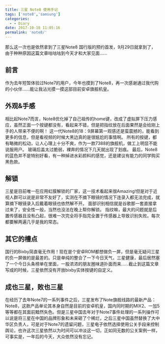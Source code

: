 ```yaml
---
title: 三星 Note8 使用手记
tags: ['note8','samsung']
categories:
  - - Diary
date: 2017-10-18 11:05:16
permalink: 'note8/'
---
```


那么这一次也是依然拿到了三星Note8 国行版的预约首发，9月29日就拿到了，由于种种原因这篇文章咕咕咕到今天才和大家见面......
<!-- more -->
## 前言

作为去年短暂体验过Note7的用户，今年也摸到了Note8，再一次感谢通过我代购的小伙伴......能让我沾光摸一摸这部目前安卓旗舰机皇。

## 外观&手感

相比起Note7而言，Note8优化掉了自己祖传的home键，改成了虚拟屏下压力感应，虽然正面一个按键都没有，看起来不错，但是把指纹放在后面果然是会给刚上手的人带来不便的啊！ 这一代Note8的18：9屏幕第一观感还是蛮震撼的，能看到更多的信息，但是看视频的时候大黑边真的是很尴尬的事情啊。 所有的按键，都有略微的松动，让人心理上十分不爽，作为一款7388的旗舰机，做工上明显不能说服用户。 玻璃后盖太过脆弱，裸奔的情况下几天就出现了划痕。 最后，Note8的蓝色并不是特别好看，有一种掉进水彩颜料的感觉，还是建议有能力的同学购买黑色款。

## 解锁

三星是目前唯一在应用虹膜解锁的厂家，这一技术看起来很Amazing!但是对于近视人群可以说是非常不友好了，实测在不摘下眼镜的情况下连录入都无法完成，就算摘下眼镜录入后戴着眼镜也依然解不开。 面部识别相信就是谷歌那一套直接拿过来了，安全性一般，当然也没法在晚上帮你解锁。 指纹嘛，最大的问题就是后置传感器且没有凸起，很难一次完全将手指完全置于传感器上导致识别失败。每次都要解两遍几乎是我的常态。

## 其它的槽点

国行的Bixby简直毫无作用！现在是个安卓ROM都想做负一屏，但是毫无疑问三星的负一屏做的是最差的。只是单纯的整合了一下今日天气，三星健康，最后居然塞了一个今日头条榜单在里面，一股浓浓的朋友圈味道扑面而来......截止到这篇文章写成的时候，三星依然没有开放bixby实体按键的自定义。

## 成也三星，败也三星

在经历了去年Note7的一系列事件之后，三星发布了Note旗舰线路的最新产品：Note8，这款产品单论其本身自然是目前的安卓机皇，国内同时期的MIX2、一加5等等都在其面前黯然失色。但是三星中国去年对于Note7事件处理的一系列操作可以说是将三星在中国的品牌形象和未来砸了个稀烂，之后三星中国虽然替换了大中华区负责人，可是对于Note7的遗留问题，三星电子依然选择使用公关手段来控制舆论，也许这次三星依然以为时间可以冲淡这一切，正如同无数的公关案例一样，可事实是，一年后的今天，大众依然没有忘记。
